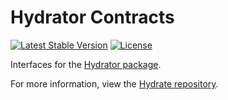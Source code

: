 # Hydrator Contracts

[![Latest Stable Version](https://poser.pugx.org/stratadox/hydrator-contracts/v/stable)](https://packagist.org/packages/stratadox/hydrator-contracts)
[![License](https://poser.pugx.org/stratadox/hydrator-contracts/license)](https://packagist.org/packages/stratadox/hydrator-contracts)

Interfaces for the [Hydrator package](https://github.com/Stratadox/Hydrator).

For more information, view the [Hydrate repository](https://github.com/Stratadox/Hydrate).
